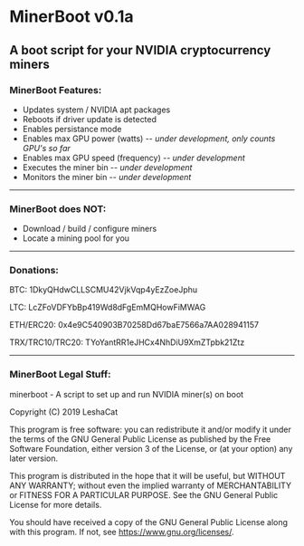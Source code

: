 # MinerBoot v0.1a
A boot script for your NVIDIA cryptocurrency miners
----
### MinerBoot Features:

- Updates system / NVIDIA apt packages
- Reboots if driver update is detected
- Enables persistance mode
- Enables max GPU power (watts) -- *under development, only counts GPU's so far*
- Enables max GPU speed (frequency) -- *under development*
- Executes the miner bin -- *under development*
- Monitors the miner bin -- *under development*

----
### MinerBoot does NOT:

- Download / build / configure miners
- Locate a mining pool for you

----
### Donations:

BTC: 1DkyQHdwCLLSCMU42VjkVqp4yEzZoeJphu

LTC: LcZFoVDFYbBp419Wd8dFgEmMQHowFiMWAG

ETH/ERC20: 0x4e9C540903B70258Dd67baE7566a7AA028941157

TRX/TRC10/TRC20: TYoYantRR1eJHCx4NhDiU9XmZTpbk21Ztz

----
### MinerBoot Legal Stuff:
minerboot - A script to set up and run NVIDIA miner(s) on boot 

Copyright (C) 2019 LeshaCat

This program is free software: you can redistribute it and/or modify
it under the terms of the GNU General Public License as published by
the Free Software Foundation, either version 3 of the License, or
(at your option) any later version.

This program is distributed in the hope that it will be useful,
but WITHOUT ANY WARRANTY; without even the implied warranty of
MERCHANTABILITY or FITNESS FOR A PARTICULAR PURPOSE.  See the
GNU General Public License for more details.

You should have received a copy of the GNU General Public License
along with this program.  If not, see <https://www.gnu.org/licenses/>.
